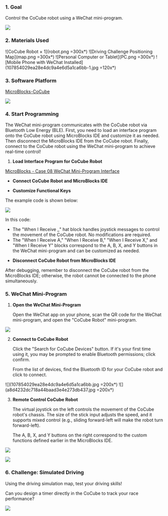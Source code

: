 ### 1. Goal

Control the CoCube robot using a WeChat mini-program.

![](miniapp-control.gif)

### 2. Materials Used

![CoCube Robot × 1](robot.png =300x*)
![Driving Challenge Positioning Map](map.png =300x*)
![Personal Computer or Tablet](PC.png =300x*)
![Mobile Phone with WeChat Installed](107854029ea28e4dc9a4e6d5a1ca6bb-1.jpg =120x*)

### 3. Software Platform

[MicroBlocks-CoCube](https://microblocksfun.cn/run/microblocks.html#scripts=GP%20Scripts%0Adepends%20%27CoCube%27)

![](image-1.png)

### 4. Start Programming

The WeChat mini-program communicates with the CoCube robot via Bluetooth Low Energy (BLE). First, you need to load an interface program onto the CoCube robot using MicroBlocks IDE and customize it as needed. Then disconnect the MicroBlocks IDE from the CoCube robot. Finally, connect to the CoCube robot using the WeChat mini-program to achieve real-time control!

1. **Load Interface Program for CoCube Robot**

[MicroBlocks - Case 08 WeChat Mini-Program Interface](https://microblocksfun.cn/run/microblocks.html#scripts=GP%20Scripts%0Adepends%20%27CoCube%20Module%27%20%27LED%20Display%27%20%27Tone%27%0A%0Aspec%20%27%20%27%20%27handle_message%27%20%27handle_message%27%0Ato%20handle_message%20%7B%0A%20%20local%20%27msg%27%20%28getLastBroadcast%29%0A%20%20if%20%28%28%27%5Bdata%3AcopyFromTo%5D%27%20msg%201%204%29%20%3D%3D%20%27call%27%29%20%7B%0A%20%20%20%20local%20%27msg%27%20%28%27%5Bdata%3Asplit%5D%27%20msg%20%27%2C%27%29%0A%20%20%20%20local%20%27msg_id%27%20%28at%202%20msg%29%0A%20%20%20%20local%20%27cmd_name%27%20%28at%203%20msg%29%0A%20%20%20%20local%20%27cmd_args%27%20%28%27%5Bdata%3AcopyFromTo%5D%27%20msg%204%29%0A%20%20%20%20local%20%27result%27%20%28callCustomReporter%20cmd_name%20%28to_mb_args%20cmd_args%29%29%0A%20%20%20%20sendBroadcast%20%28%27%5Bdata%3AjoinStrings%5D%27%20%28%27%5Bdata%3AmakeList%5D%27%20%27%5Bresponse%5D%27%20msg_id%20result%29%20%27%2C%27%29%0A%20%20%7D%0A%7D%0A%0Aspec%20%27r%27%20%27to_mb_args%27%20%27to_mb_args%20_%27%20%27auto%27%20%27%27%0Ato%20to_mb_args%20args%20%7B%0A%20%20local%20%27json%27%20%28%27%5Bdata%3Ajoin%5D%27%20%27%5B%27%20%28%27%5Bdata%3AjoinStrings%5D%27%20args%20%27%2C%27%29%20%27%5D%27%29%0A%20%20local%20%27json_count%27%20%28%27%5Bmisc%3AjsonCount%5D%27%20json%20%27%27%29%0A%20%20local%20%27result%27%20%28%27%5Bdata%3AmakeList%5D%27%29%0A%20%20for%20i%20json_count%20%7B%0A%20%20%20%20%27%5Bdata%3AaddLast%5D%27%20%28%27%5Bmisc%3AjsonGet%5D%27%20json%20%28%27%5Bdata%3AconvertType%5D%27%20i%20%27string%27%29%29%20result%0A%20%20%7D%0A%20%20return%20result%0A%7D%0A%0Ascript%20275%2054%20%7B%0Acomment%20%27Please%20manually%20add%20the%20CoCube%20library%2C%20%0ACoCube%20Module%20library%2C%20%0Aand%20other%20required%20libraries.%27%0Acomment%20%27%E8%AF%B7%E6%89%8B%E5%8A%A8%E6%B7%BB%E5%8A%A0CoCube%E5%BA%93%E3%80%81CoCube%E5%A4%96%E6%8E%A5%E6%A8%A1%E5%9D%97%E5%BA%93%E5%92%8C%E5%85%B6%E4%BB%96%E9%9C%80%E8%A6%81%E7%9A%84%E5%BA%93%27%0A%7D%0A%0Ascript%20729%20172%20%7B%0AwhenBroadcastReceived%20%27b%27%0A%27ccmodule_gripper%20close%27%0A%27set%20display%20color%27%20%28colorSwatch%20255%200%200%20255%29%0Aled_displayImage%20%27sad%27%0A%7D%0A%0Ascript%20540%20178%20%7B%0AwhenBroadcastReceived%20%27a%27%0A%27ccmodule_gripper%20open%27%0A%27set%20display%20color%27%20%28colorSwatch%2035%20190%2030%20255%29%0Aled_displayImage%20%27happy%27%0A%7D%0A%0Ascript%20539%20324%20%7B%0AwhenBroadcastReceived%20%27y%27%0A%27play%20tone%27%20%27nt%3Bg%23%27%200%20500%0A%7D%0A%0Ascript%20273%20324%20%7B%0AwhenBroadcastReceived%20%27x%27%0A%27play%20frequency%27%20261%20500%0A%7D%0A%0Ascript%20275%20174%20%7B%0AwhenBroadcastReceived%20%27%27%0Ahandle_message%0A%7D%0A%0A)

* **Connect CoCube Robot and MicroBlocks IDE**

* **Customize Functional Keys**

The example code is shown below:

![](allScripts2111301.png)

In this code:
- The "When I Receive \_" hat block handles joystick messages to control the movement of the CoCube robot. No modifications are required.
- The "When I Receive A," "When I Receive B," "When I Receive X," and "When I Receive Y" blocks correspond to the A, B, X, and Y buttons in the WeChat mini-program and can be customized as needed.

* **Disconnect CoCube Robot from MicroBlocks IDE**

After debugging, remember to disconnect the CoCube robot from the MicroBlocks IDE; otherwise, the robot cannot be connected to the phone simultaneously.

### 5. WeChat Mini-Program

1. **Open the WeChat Mini-Program**

   Open the WeChat app on your phone, scan the QR code for the WeChat mini-program, and open the "CoCube Robot" mini-program.

![](QRcode.jpg)

2. **Connect to CoCube Robot**

   Click the "Search for CoCube Devices" button. If it's your first time using it, you may be prompted to enable Bluetooth permissions; click confirm.

   From the list of devices, find the Bluetooth ID for your CoCube robot and click to connect.

![](107854029ea28e4dc9a4e6d5a1ca6bb.jpg =200x*)
![](a8d4232dc718a44baad3e4e273db437.jpg =200x*)

3. **Remote Control CoCube Robot**

   The virtual joystick on the left controls the movement of the CoCube robot's chassis. The size of the stick input adjusts the speed, and it supports mixed control (e.g., sliding forward-left will make the robot turn forward-left).

   The A, B, X, and Y buttons on the right correspond to the custom functions defined earlier in the MicroBlocks IDE.

![](phonescreen3.jpg)

![](image.png)

### 6. Challenge: Simulated Driving

Using the driving simulation map, test your driving skills!

Can you design a timer directly in the CoCube to track your race performance?

![](<success.gif>)